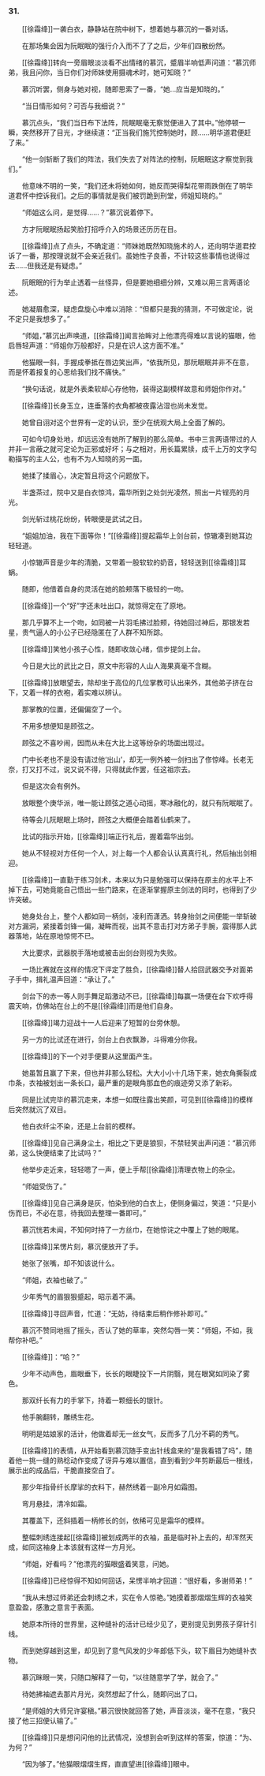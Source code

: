### 31.

　　[[徐霜绛]]一袭白衣，静静站在院中树下，想着她与慕沉的一番对话。

　　在那场集会因为阮眠眠的强行介入而不了了之后，少年们四散纷然。

　　[[徐霜绛]]转向一旁眉眼淡淡看不出情绪的慕沉，蹙眉半响低声问道：“慕沉师弟，我且问你，当日你们对师妹使用摄魂术时，她可知晓？”

　　慕沉听罢，侧身与她对视，随即思索了一番，“她…应当是知晓的。”

　　“当日情形如何？可否与我细说？”

　　慕沉点头，“我们当日布下法阵，阮眠眠毫无察觉便进入了其中。”他停顿一瞬，突然移开了目光，才继续道：“正当我们施咒控制她时，顾……明华道君便赶了来。”

　　“他一剑斩断了我们的阵法，我们失去了对阵法的控制，阮眠眠这才察觉到我们。”

　　他意味不明的一笑，“我们还未将她如何，她反而哭得梨花带雨跌倒在了明华道君怀中控诉我们。之后的事情就是我们被罚跪到刑堂，师姐知晓的。”

　　“师姐这么问，是觉得……？”慕沉说着停下。

　　方才阮眠眠扬起笑脸打招呼介入的场景还历历在目。

　　[[徐霜绛]]点了点头，不确定道：“师妹她既然知晓施术的人，还向明华道君控诉了一番，那按理说就不会亲近我们。虽她性子良善，不计较这些事情也说得过去……但我还是有疑虑。”

　　阮眠眠的行为举止透着一丝怪异，但是要她细细分辨，又难以用三言两语论述。

　　她凝眉愈深，疑虑盘旋心中难以消除：“但都只是我的猜测，不可做定论，说不定只是我想多了。”

　　“师姐，”慕沉出声唤道，[[徐霜绛]]闻言抬眸对上他漂亮得难以言说的猫眼，他启唇轻声道：“师姐你万般都好，只是在识人这方面不准。”

　　他猫眼一斜，手握成拳抵在唇边笑出声，“依我所见，那阮眠眠并非不在意，而是怀着报复的心思给我们找不痛快。”

　　“换句话说，就是外表柔软却心存他物，装得这副模样故意和师姐你作对。”

　　[[徐霜绛]]长身玉立，连垂落的衣角都被夜露沾湿也尚未发觉。

　　她曾自诩对这个世界有一定的认识，至少在统观大局上全面了解的。

　　可如今切身处地，却远远没有她所了解到的那么简单。书中三言两语带过的人并非一言蔽之就可定论为正邪或好坏；与之相对，用长篇累牍，成千上万的文字勾勒描写的主人公，也有不为人知晓的另一面。

　　她揉了揉眉心，决定暂且将这个问题放下。

　　半盏茶过，院中又是白衣惊鸿，霜华所到之处剑光凌然，照出一片锃亮的月光。

　　剑光斩过桃花纷纷，转眼便是武试之日。

　　“姐姐加油，我在下面等你！”[[徐霜绛]]提起霜华上剑台前，惊辙凑到她耳边轻轻道。

　　小惊辙声音是少年的清脆，又带着一股软软的奶音，轻轻送到[[徐霜绛]]耳蜗。

　　随即，他借着自身的灵活在她的脸颊落下极轻的一吻。

　　[[徐霜绛]]一个“好”字还未吐出口，就惊得定在了原地。

　　那几乎算不上一个吻，如同被一片羽毛拂过脸颊，待她回过神后，那银发若星，贵气逼人的小公子已经隐匿在了人群不知所踪。

　　[[徐霜绛]]笑他小孩子心性，随即收敛心绪，信步提剑上台。

　　今日是大比的武比之日，原文中形容的人山人海果真毫不含糊。

　　[[徐霜绛]]放眼望去，除却坐于高位的几位掌教可认出来外，其他弟子挤在台下，又着一样的衣袍，着实难以辨认。

　　那掌教的位置，还偏偏空了一个。

　　不用多想便知是顾弦之。

　　顾弦之不喜吵闹，因而从未在大比上这等纷杂的场面出现过。

　　门中长老也不是没有请过他‘出山’，却无一例外被一剑扫出了俢惊峰。长老无奈，打又打不过，说又说不得，只得就此作罢，任这祖宗去。

　　但是这次会有例外。

　　放眼整个庚华派，唯一能让顾弦之道心动摇，寒冰融化的，就只有阮眠眠了。

　　待等会儿阮眠眠上场时，顾弦之大概便会踏着仙鹤来了。

　　比试的指示开始，[[徐霜绛]]端正行礼后，握着霜华出剑。

　　她从不轻视对方任何一个人，对上每一个人都会认认真真行礼，然后抽出剑相迎。

　　[[徐霜绛]]一直勤于练习剑术，本来以为只是勉强可以保持在原主的水平上不掉下去，可她竟能自己悟出一些门路来，在逐渐掌握原主剑法的同时，也得到了少许突破。

　　她身处台上，整个人都如同一柄剑，凌利而潇洒。转身抬剑之间便能一举斩破对方漏洞，紧接着剑锋一偏，凝眸而视，出其不意击打对方弟子手腕，震得那人武器落地，站在原地惊愕不已。

　　大比要求，武器脱手落地或被击出剑台则视为失败。

　　一场比赛就在这样的情况下评定了胜负，[[徐霜绛]]替人拾回武器交予对面弟子手中，揖礼温声回道：“承让了。”

　　剑台下的赤一等人则手舞足蹈激动不已，[[徐霜绛]]每赢一场便在台下欢呼得震天响，仿佛站在台上的不是[[徐霜绛]]而是他们自身。

　　[[徐霜绛]]竭力迎战十一人后迎来了短暂的台旁休憩。

　　另一方的比试还在进行，剑台上白衣飘渺，斗得难分你我。

　　[[徐霜绛]]的下一个对手便要从这里面产生。

　　她虽暂且赢了下来，但也并非那么轻松。大大小小十几场下来，她衣角撕裂成巾条，衣袖被划出一条长口，最严重的是眼角那血色的痕迹旁又添了新彩。

　　同是比试完毕的慕沉走来，本想一如既往露出笑颜，可见到[[徐霜绛]]的模样后突然就沉了双目。

　　他白衣纤尘不染，还是上台前的模样。

　　[[徐霜绛]]见自己满身尘土，相比之下更是狼狈，不禁轻笑出声问道：“慕沉师弟，这么快便结束了比试吗？”

　　他举步走近来，轻轻嗯了一声，便上手帮[[徐霜绛]]清理衣物上的杂尘。

　　“师姐受伤了。”

　　[[徐霜绛]]见自己满身是灰，怕染到他的白衣上，便侧身偏过，笑道：“只是小伤而已，不必在意，待我回去整理一番即可。”

　　慕沉恍若未闻，不知何时持了一方丝巾，在她惊诧之中覆上了她的眼尾。

　　[[徐霜绛]]呆愣片刻，慕沉便放开了手。

　　她张了张嘴，却不知该说什么。

　　“师姐，衣袖也破了。”

　　少年秀气的眉狠狠蹙起，昭示着不满。

　　[[徐霜绛]]寻回声音，忙道：“无妨，待结束后稍作修补即可。”

　　慕沉不赞同地摇了摇头，否认了她的草率，突然勾唇一笑：“师姐，不如，我帮你补吧。”

　　[[徐霜绛]]：“哈？”

　　少年不动声色，眉眼垂下，长长的眼睫投下一片阴翳，晃在眼窝如同染了雾色。

　　那双纤长有力的手掌下，持着一颗细长的银针。

　　他手腕翻转，雕绣生花。

　　明明是姑娘家的活计，他做着却无一丝女气，反而多了几分不羁的秀气。

　　[[徐霜绛]]的表情，从开始看到慕沉随手变出针线盒来的“是我看错了吗”，随着他一挑一缝的熟稔动作变成了讶异与难以置信，直到看到少年剪断最后一根线，展示出的成品后，干脆直接空白了。

　　那少年指骨纤长摩挲的衣料下，赫然绣着一副冷月如霜图。

　　弯月悬挂，清冷如霜。

　　其覆盖下，还斜插着一柄修长的剑，依稀可见是霜华的模样。

　　整幅刺绣连接起[[徐霜绛]]被划成两半的衣袖，虽是临时补上去的，却浑然天成，如同这袖身上本该就有这样一方月光。

　　“师姐，好看吗？”他漂亮的猫眼盛着笑意，问她。

　　[[徐霜绛]]已经惊得不知如何回话，呆愣半响才回道：“很好看，多谢师弟！”

　　“我从未想过师弟还会刺绣之术，实在令人惊艳。”她摸着那熠熠生辉的衣袖笑意盈盈，感激之意言于表面。

　　她原本所待的世界里，这种缝补的活计已经少见了，更别提见到男孩子穿针引线。

　　而到她穿越到这里，却见到了意气风发的少年郎低下头，软下眉目为她缝补衣物。

　　慕沉眯眼一笑，只随口解释了一句，“以往随意学了学，就会了。”

　　待她拂袖遮去那片月光，突然想起了什么，随即问出了口。

　　“是师姐的大师兄许宴稹。”慕沉很快就回答了她，声音淡淡，毫不在意，“我只接了他三招便认输了。”

　　[[徐霜绛]]只是想问问他的比武情况，没想到会听到这样的答案，惊道：“为、为何？”

　　“因为够了。”他猫眼熠熠生辉，直直望进[[徐霜绛]]眼中。